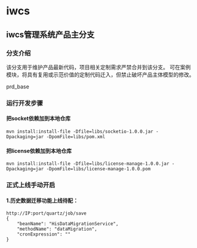 # iwcs


## iwcs管理系统产品主分支
### 分支介绍
 该分支用于维护产品最新代码，项目相关定制需求严禁合并到该分支。
 可在案例模块，将具有复用或示范价值的定制代码迁入，但禁止破坏产品主体模型的修改。

prd_base
### 运行开发步骤
#### 把socket依赖加到本地仓库
```shell
mvn install:install-file -Dfile=libs/socketio-1.0.0.jar -Dpackaging=jar -DpomFile=libs/pom.xml
```



#### 把license依赖加到本地仓库
```shell
mvn install:install-file -Dfile=libs/license-manage-1.0.0.jar -Dpackaging=jar -DpomFile=libs/license-manage-1.0.0.pom
```
### 正式上线手动开启
#### 1.历史数据迁移功能上线待配：
    http://IP:port/quartz/job/save
    {
        "beanName": "HisDataMigrationService", 
        "methodName": "dataMigration",
        "cronExpression": ""
    }